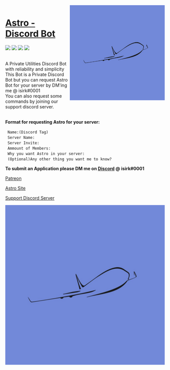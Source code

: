<img src="Images/astro.png" align="right" height=300 width=300>

# [Astro - Discord Bot](https://asksirk.com/Astro)
<p>
  <img src="https://img.shields.io/discord/743121194911531110">
  <img src="https://img.shields.io/github/contributors/ISIRK/Astro?style=flat">
  <img src="https://img.shields.io/github/last-commit/ISIRK/Astro">
  <img src="https://img.shields.io/github/v/release/ISIRK/Astro?include_prereleases&style=flat">
<p>

<br>
A Private Utilities Discord Bot with reliability and simplicity<br>
This Bot is a Private Discord Bot but you can request Astro Bot for your server by DM'ing me @ isirk#0001<br>
You can also request some commands by joining our support discord server.<br>
<br>

**Format for requesting Astro for your server:**

` Name:(Discord Tag)`<br>
` Server Name:`<br>
` Server Invite:`<br>
` Ammount of Members:`<br>
` Why you want Astro in your server:`<br>
` (Optional)Any other thing you want me to know?`

**To submit an Application please DM me on [Discord](https://discord.com) @ isirk#0001**

[Patreon](https://www.patreon.com/Astro_Bot)

[Astro Site](https://asksirk.com/Astro/)

[Support Discord Server](https://discord.gg/s5ZPSRe)

![Astro Logo](Images/astro.png)
